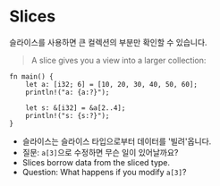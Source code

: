 # Slices

슬라이스를 사용하면 큰 컬렉션의 부분만 확인할 수 있습니다. 
> A slice gives you a view into a larger collection:

```rust,editable
fn main() {
    let a: [i32; 6] = [10, 20, 30, 40, 50, 60];
    println!("a: {a:?}");

    let s: &[i32] = &a[2..4];
    println!("s: {s:?}");
}
```

* 슬라이스는 슬라이스 타입으로부터 데이터를 '빌려'옵니다. 
* 질문: `a[3]`으로 수정하면 무슨 일이 있어날까요?
* Slices borrow data from the sliced type.
* Question: What happens if you modify `a[3]`?
